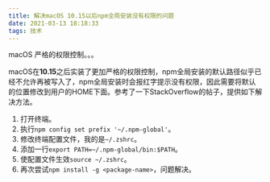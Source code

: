 ```yaml
---
title: 解决macOS 10.15以后npm全局安装没有权限的问题
date: 2021-03-13 18:18:33
tags: 技术
---
```


macOS 严格的权限控制。。。

<!-- more -->

macOS在**10.15**之后实装了更加严格的权限控制，npm全局安装的默认路径似乎已经不允许再被写入了，npm全局安装时会报红字提示没有权限，因此需要将默认的位置修改到用户的HOME下面。参考了一下StackOverflow的帖子，提供如下解决方法。

1. 打开终端。
2. 执行`npm config set prefix '~/.npm-global'`。
3. 修改终端配置文件，我的是`~/.zshrc`。
4. 添加一行`export PATH=~/.npm-global/bin:$PATH`。
5. 使配置文件生效`source ~/.zshrc`。
6. 再次尝试`npm install -g <package-name>`，问题解决。


